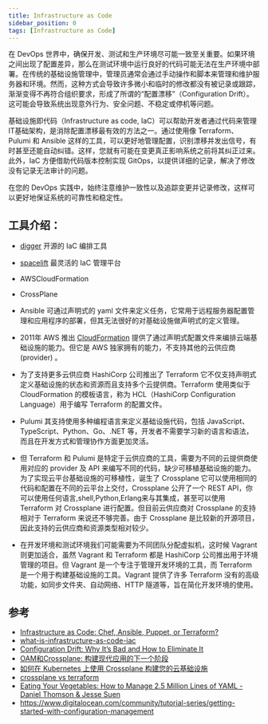 ```yaml
---
title: Infrastructure as Code
sidebar_position: 0
tags: [Infrastructure as Code]
---
```

在 DevOps 世界中，确保开发、测试和生产环境尽可能一致至关重要。如果环境之间出现了配置差异，那么在测试环境中运行良好的代码可能无法在生产环境中部署。在传统的基础设施管理中，管理员通常会通过手动操作和脚本来管理和维护服务器和环境。然而，这种方式会导致许多微小和临时的修改都没有被记录或跟踪，渐渐变得不再符合组织要求，形成了所谓的“配置漂移”（Configuration Drift）。这可能会导致系统出现意外行为、安全问题、不稳定或停机等问题。

基础设施即代码（Infrastructure as code, IaC）可以帮助开发者通过代码来管理IT基础架构，是消除配置漂移最有效的方法之一。通过使用像 Terraform、Pulumi 和 Ansible 这样的工具，可以更好地管理配置，识别漂移并发出信号，有时甚至还能自动纠错。这样，您就有可能在变更真正影响系统之前将其纠正过来。此外，IaC 方便借助代码版本控制实现 GitOps，以提供详细的记录，解决了修改没有记录无法审计的问题。

在您的 DevOps 实践中，始终注意维护一致性以及追踪变更并记录修改，这样可以更好地保证系统的可靠性和稳定性。

## 工具介绍：
- [digger](https://github.com/diggerhq/digger) 开源的 IaC 编排工具
- [spacelift](https://spacelift.io/) 最灵活的 IaC 管理平台
- AWSCloudFormation
- CrossPlane

- Ansible 可通过声明式的 yaml 文件来定义任务，它常用于远程服务器配置管理和应用程序的部署，但其无法很好的对基础设施做声明式的定义管理。 

- 2011年 AWS 推出 [CloudFormation](https://aws.amazon.com/cn/cloudformation/getting-started/) 提供了通过声明式配置文件来编排云端基础设施的能力。但它是 AWS 独家拥有的能力，不支持其他的云供应商 (provider) 。

- 为了支持更多云供应商 HashiCorp 公司推出了 Terraform 它不仅支持声明式定义基础设施的状态和资源而且支持多个云提供商。Terraform 使用类似于 CloudFormation 的模板语言，称为 HCL（HashiCorp Configuration Language）用于编写 Terraform 的配置文件。

- Pulumi 其支持使用多种编程语言来定义基础设施代码，包括 JavaScript、TypeScript、Python、Go、.NET 等，开发者不需要学习新的语言和语法，而且在开发方式和管理协作方面更加灵活。

- 但 Terraform 和 Pulumi 是特定于云供应商的工具，需要为不同的云提供商使用对应的 provider 及 API 来编写不同的代码，缺少可移植基础设施的能力。为了实现云平台基础设施的可移植性，诞生了 Crossplane 它可以使用相同的代码和配置在不同的云平台上交付，Crossplane 公开了一个 REST API，你可以使用任何语言,shell,Python,Erlang来与其集成，甚至可以使用 Terraform 对 Crossplane 进行配置。但目前云供应商对 Crossplane 的支持相对于 Terraform 来说还不够完善。由于 Crossplane 是比较新的开源项目，因此支持的云供应商和资源类型相对较少。

- 在开发环境和测试环境我们可能需要为不同团队分配虚拟机，这时候 Vagrant 则更加适合，虽然 Vagrant 和 Terraform 都是 HashiCorp 公司推出用于环境管理的项目。但 Vagrant 是一个专注于管理开发环境的工具，而 Terraform 是一个用于构建基础设施的工具。Vagrant 提供了许多 Terraform 没有的高级功能，如同步文件夹、自动网络、HTTP 隧道等，旨在简化开发环境的使用。

<!-- Crossplane 团队正在研究的一种解决方法是使用[Terrajet](https://github.com/crossplane/terrajet)提供程序。它是一个可以处理 Terraform providers 以生成 Crossplane providers 的工具。 

[kubevirt](https://github.com/kubevirt/kubevirt)

[couler](https://github.com/couler-proj/couler)  -->

## 参考
- [Infrastructure as Code: Chef, Ansible, Puppet, or Terraform?](https://www.ibm.com/cloud/blog/chef-ansible-puppet-terraform)
- [what-is-infrastructure-as-code-iac](https://www.redhat.com/zh/topics/automation/what-is-infrastructure-as-code-iac)
- [Configuration Drift: Why It’s Bad and How to Eliminate It](https://www.aquasec.com/cloud-native-academy/vulnerability-management/configuration-drift/)
- [OAM和Crossplane: 构建现代应用的下一个阶段](https://cloudnative.to/blog/oam-crossplane/)
- [如何在 Kubernetes 上使用 Crossplane 构建您的云基础设施](https://www.padok.fr/en/blog/kubernetes-infrastructure-crossplane)
- [crossplane vs terraform](https://blog.crossplane.io/crossplane-vs-terraform/)
- [Eating Your Vegetables: How to Manage 2.5 Million Lines of YAML - Daniel Thomson & Jesse Suen](https://www.youtube.com/watch?v=BGiCRyUDIPg)
- https://www.digitalocean.com/community/tutorial-series/getting-started-with-configuration-management